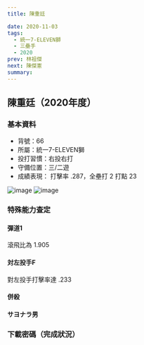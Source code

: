 ```yaml
---
title: 陳重廷

date: 2020-11-03
tags:
  - 統一7-ELEVEN獅
  - 三壘手
  - 2020
prev: 林祖傑
next: 陳傑憲
summary: 
---
```


## 陳重廷（2020年度）

### 基本資料
- 背號：66
- 所屬：統一7-ELEVEN獅
- 投打習慣：右投右打
- 守備位置：三/二遊
- 成績表現： 打擊率 .287，全壘打 2 打點 23 

![image](https://i.imgur.com/qjBbi6F.jpg)
![image](https://i.imgur.com/tvOOHC7.jpg)

### 特殊能力查定
#### 彈道1
滾飛比為 1.905
#### 対左投手F
對左投手打擊率達 .233
#### 併殺
#### サヨナラ男
### 下載密碼（完成狀況）

